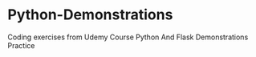 # Python-Demonstrations

Coding exercises from Udemy Course Python And Flask Demonstrations Practice
